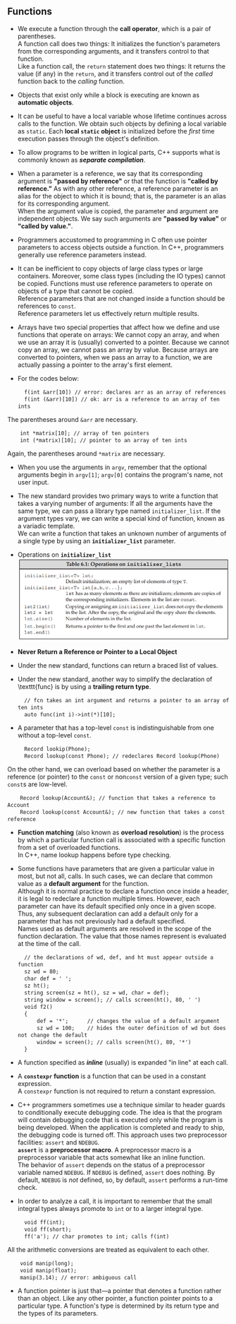 ## Functions

- We execute a function through the **call operator**, which is a pair of parentheses.  
A function call does two things: It initializes the function's parameters from the corresponding arguments, and it transfers control to that function.  
Like a function call, the `return` statement does two things: It returns the value (if any) in the `return`, and it transfers control out of the *called* function back to the *calling* function.

- Objects that exist only while a block is executing are known as **automatic objects**.

- It can be useful to have a local variable whose lifetime continues across calls to the function. We obtain such objects by defining a local variable as `static`. Each **local `static` object** is initialized before the *first* time execution passes through the object's definition.

- To allow programs to be written in logical parts, C++ supports what is commonly known as ***separate compilation***.

- When a parameter is a reference, we say that its corresponding argument is **"passed by reference"** or that the function is **"called by reference."** As with any other reference, a reference parameter is an alias for the object to which it is bound; that is, the parameter is an alias for its corresponding argument.  
When the argument value is copied, the parameter and argument are independent objects. We say such arguments are **"passed by value"** or **"called by value."**.

- Programmers accustomed to programming in C often use pointer parameters to access objects outside a function. In C++, programmers generally use reference parameters instead.

- It can be inefficient to copy objects of large class types or large containers. Moreover, some class types (including the IO types) cannot be copied. Functions must use reference parameters to operate on objects of a type that cannot be copied.  
Reference parameters that are not changed inside a function should be references to `const`.  
Reference parameters let us effectively return multiple results.

- Arrays have two special properties that affect how we define and use functions that operate on arrays: We cannot copy an array, and when we use an array it is (usually) converted to a pointer. Because we cannot copy an array, we cannot pass an array by value. Because arrays are converted to pointers, when we pass an array to a function, we are actually passing a pointer to the array's first element.

- For the codes below:

		f(int &arr[10]) // error: declares arr as an array of references
		f(int (&arr)[10]) // ok: arr is a reference to an array of ten ints
The parentheses around `&arr` are necessary.

		int *matrix[10]; // array of ten pointers
		int (*matrix)[10]; // pointer to an array of ten ints
Again, the parentheses around `*matrix` are necessary.

- When you use the arguments in `argv`, remember that the optional arguments begin in `argv[1]`; `argv[0]` contains the program's name, not user input.

- The new standard provides two primary ways to write a function that takes a varying number of arguments: If all the arguments have the same type, we can pass a library type named `initializer_list`. If the argument types vary, we can write a special kind of function, known as a variadic template.  
We can write a function that takes an unknown number of arguments of a single type by using an **`initializer_list`** parameter.


- Operations on **`initializer_list`**  
![Alt text](img/table-6-1.PNG)

- **Never Return a Reference or Pointer to a Local Object**

- Under the new standard, functions can return a braced list of values.

- Under the new standard, another way to simplify the declaration of \texttt{func} is by using a **trailing return type**.

		// fcn takes an int argument and returns a pointer to an array of ten ints
		auto func(int i)->int(*)[10];

- A parameter that has a top-level `const` is indistinguishable from one without a top-level `const`.

		Record lookip(Phone);
		Record lookup(const Phone); // redeclares Record lookup(Phone)
On the other hand, we can overload based on whether the parameter is a reference (or pointer) to the `const` or non`const` version of a given type; such `const`s are low-level.

		Record lookup(Account&); // function that takes a reference to Account
		Record lookup(const Account&); // new function that takes a const reference

- **Function matching** (also known as **overload resolution**) is the process by which a particular function call is associated with a specific function from a set of overloaded functions.  
In C++, name lookup happens before type checking.

- Some functions have parameters that are given a particular value in most, but not all, calls. In such cases, we can declare that common value as a **default argument** for the function.  
Although it is normal practice to declare a function once inside a header, it is legal to redeclare a function multiple times. However, each parameter can have its default specified only once in a given scope. Thus, any subsequent declaration can add a default only for a parameter that has not previously had a default specified.  
Names used as default arguments are resolved in the scope of the function declaration. The value that those names represent is evaluated at the time of the call.

		// the declarations of wd, def, and ht must appear outside a function
		sz wd = 80;
		char def = ' ';
		sz ht();
		string screen(sz = ht(), sz = wd, char = def);
		string window = screen(); // calls screen(ht(), 80, ' ')
		void f2()
		{
			def = '*';		// changes the value of a default argument
			sz wd = 100;	// hides the outer definition of wd but does not change the default
			window = screen(); // calls screen(ht(), 80, '*')
		}

- A function specified as ***inline*** (usually) is expanded "in line" at each call.

- A **`constexpr` function** is a function that can be used in a constant expression.  
A `constexpr` function is not required to return a constant expression.

- C++ programmers sometimes use a technique similar to header guards to conditionally execute debugging code. The idea is that the program will contain debugging code that is executed only while the program is being developed. When the application is completed and ready to ship, the debugging code is turned off. This approach uses two preprocessor facilities: `assert` and `NDEBUG`.  
**`assert`** is a **preprocessor macro**. A preprocessor macro is a preprocessor variable that acts somewhat like an inline function.  
The behavior of `assert` depends on the status of a preprocessor variable named `NDEBUG`. If `NDEBUG` is defined, `assert` does nothing. By default, `NDEBUG` is *not* defined, so, by default, `assert` performs a run-time check.

- In order to analyze a call, it is important to remember that the small integral types always promote to `int` or to a larger integral type.

		void ff(int);
		void ff(short);
		ff('a'); // char promotes to int; calls f(int)
All the arithmetic conversions are treated as equivalent to each other.

		void manip(long);
		void manip(float);
		manip(3.14); // error: ambiguous call

- A function pointer is just that&mdash;a pointer that denotes a function rather than an object. Like any other pointer, a function pointer points to a particular type. A function's type is determined by its return type and the types of its parameters.